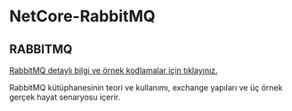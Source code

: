 # NetCore-RabbitMQ

## RABBITMQ

[RabbitMQ detaylı bilgi ve örnek kodlamalar için tıklayınız.](https://www.rabbitmq.com/getstarted.html)

RabbitMQ kütüphanesinin teori ve kullanımı, exchange yapıları ve üç örnek gerçek hayat senaryosu içerir.
